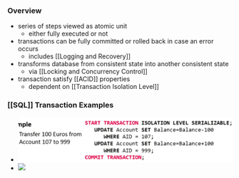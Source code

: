 ### Overview
+ series of steps viewed as atomic unit
	+ either fully executed or not
+ transactions can be fully committed or rolled back in case an error occurs
	+ includes [[Logging and Recovery]]
+ transforms database from consistent state into another consistent state
	+ via [[Locking and Concurrency Control]]
+ transaction satisfy [[ACID]] properties
	+ dependent on [[Transaction Isolation Level]]

### [[SQL]] Transaction Examples
+ ![](Pasted%20image%2020220427124340.png)
+ ![](Pasted%20image%2020220519141009.png)


